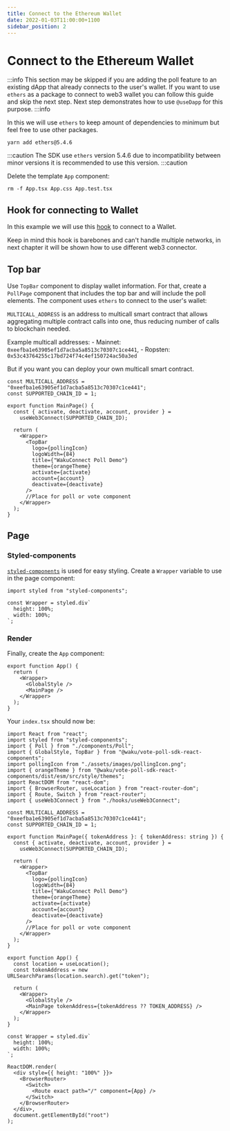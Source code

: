 ```yaml
---
title: Connect to the Ethereum Wallet
date: 2022-01-03T11:00:00+1100
sidebar_position: 2
---
```


# Connect to the Ethereum Wallet

:::info
This section may be skipped if you are adding the poll feature to an existing dApp
that already connects to the user's wallet.
If you want to use `ethers` as a package to connect to web3 wallet you can follow this guide and skip the next step.
Next step demonstrates how to use `@useDapp` for this purpose.
:::info

In this we will use `ethers` to keep amount of dependencies to minimum but feel free to use other packages.

```shell
yarn add ethers@5.4.6
```

:::caution
The SDK use `ethers` version 5.4.6 due to incompatibility between minor versions it is recommended to use this version.
:::caution

Delete the template `App` component:

```shell
rm -f App.tsx App.css App.test.tsx
```

## Hook for connecting to Wallet

In this example we will use this [hook](https://github.com/status-im/wakuconnect-vote-poll-sdk/blob/12bcd17c963106e9207b06182bc5f6379f771b99/examples/mainnet-poll/src/hooks/useWeb3Connect.ts) to connect to a Wallet.

Keep in mind this hook is barebones and can't handle multiple networks, in next chapter it will be shown how to use different web3 connector.

## Top bar

Use `TopBar` component to display wallet information.
For that, create a `PollPage` component that includes the top bar and will include the poll elements.
The component uses `ethers` to connect to the user's wallet:

`MULTICALL_ADDRESS` is an address to multicall smart contract that allows aggregating multiple contract calls into one, thus reducing number of calls to blockchain needed.

Example multicall addresses: - Mainnet: `0xeefba1e63905ef1d7acba5a8513c70307c1ce441`, - Ropsten: `0x53c43764255c17bd724f74c4ef150724ac50a3ed`

But if you want you can deploy your own multicall smart contract.

```tsx
const MULTICALL_ADDRESS = "0xeefba1e63905ef1d7acba5a8513c70307c1ce441";
const SUPPORTED_CHAIN_ID = 1;

export function MainPage() {
  const { activate, deactivate, account, provider } =
    useWeb3Connect(SUPPORTED_CHAIN_ID);

  return (
    <Wrapper>
      <TopBar
        logo={pollingIcon}
        logoWidth={84}
        title={"WakuConnect Poll Demo"}
        theme={orangeTheme}
        activate={activate}
        account={account}
        deactivate={deactivate}
      />
      //Place for poll or vote component
    </Wrapper>
  );
}
```

## Page

### Styled-components

[`styled-components`](https://styled-components.com/) is used for easy styling.
Create a `Wrapper` variable to use in the page component:

```tsx
import styled from "styled-components";

const Wrapper = styled.div`
  height: 100%;
  width: 100%;
`;
```

### Render

Finally, create the `App` component:

```tsx
export function App() {
  return (
    <Wrapper>
      <GlobalStyle />
      <MainPage />
    </Wrapper>
  );
}
```

Your `index.tsx` should now be:

```tsx
import React from "react";
import styled from "styled-components";
import { Poll } from "./components/Poll";
import { GlobalStyle, TopBar } from "@waku/vote-poll-sdk-react-components";
import pollingIcon from "./assets/images/pollingIcon.png";
import { orangeTheme } from "@waku/vote-poll-sdk-react-components/dist/esm/src/style/themes";
import ReactDOM from "react-dom";
import { BrowserRouter, useLocation } from "react-router-dom";
import { Route, Switch } from "react-router";
import { useWeb3Connect } from "./hooks/useWeb3Connect";

const MULTICALL_ADDRESS = "0xeefba1e63905ef1d7acba5a8513c70307c1ce441";
const SUPPORTED_CHAIN_ID = 1;

export function MainPage({ tokenAddress }: { tokenAddress: string }) {
  const { activate, deactivate, account, provider } =
    useWeb3Connect(SUPPORTED_CHAIN_ID);

  return (
    <Wrapper>
      <TopBar
        logo={pollingIcon}
        logoWidth={84}
        title={"WakuConnect Poll Demo"}
        theme={orangeTheme}
        activate={activate}
        account={account}
        deactivate={deactivate}
      />
      //Place for poll or vote component
    </Wrapper>
  );
}

export function App() {
  const location = useLocation();
  const tokenAddress = new URLSearchParams(location.search).get("token");

  return (
    <Wrapper>
      <GlobalStyle />
      <MainPage tokenAddress={tokenAddress ?? TOKEN_ADDRESS} />
    </Wrapper>
  );
}

const Wrapper = styled.div`
  height: 100%;
  width: 100%;
`;

ReactDOM.render(
  <div style={{ height: "100%" }}>
    <BrowserRouter>
      <Switch>
        <Route exact path="/" component={App} />
      </Switch>
    </BrowserRouter>
  </div>,
  document.getElementById("root")
);
```
